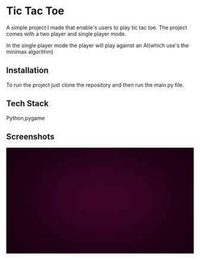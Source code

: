 
# Tic Tac Toe

A simple project I made that enable's users to play tic tac toe. The project comes with a two player and single player mode.

In the single player mode the player will play against an AI(which use's the minimax algorithm)





## Installation

To run the project just clone the repository and then run the main.py file.
    
## Tech Stack

Python,pygame


## Screenshots

![Screenshot 1](https://github.com/chenthu97/TicTacToeGame/blob/master/Images/Background.png)